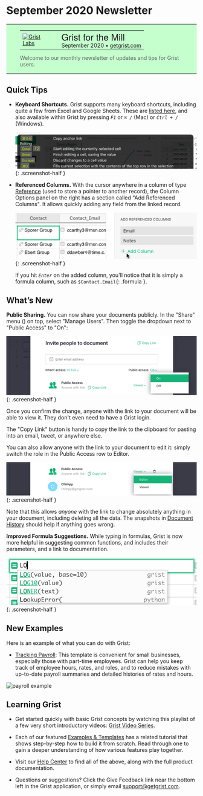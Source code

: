 # September 2020 Newsletter

<style>
  /* restore some poorly overridden defaults */
  .newsletter-header .table {
    background-color: initial;
    border: initial;
  }
  .newsletter-header .table > tbody > tr > td {
    padding: initial;
    border: initial;
    vertical-align: initial;
  }
  .newsletter-header img.header-img {
    padding: initial;
    max-width: initial;
    display: initial;
    padding: initial;
    line-height: initial;
    background-color: initial;
    border: initial;
    border-radius: initial;
    margin: initial;
  }

  /* copy newsletter styles, with a prefix for sufficient specificity */
  .newsletter-header .header {
    border: none;
    padding: 0;
    margin: 0;
  }
  .newsletter-header table > tbody > tr > td.header-image {
    width: 80px;
    padding-right: 16px;
  }
  .newsletter-header table > tbody > tr > td.header-text {
    background-color: #c4ffcd;
    padding: 16px 36px;
  }
  .newsletter-header table.header-top {
    border: none;
    padding: 0;
    margin: 0;
    width: 100%;
  }
  .header-title {
    font-family: Helvetica Neue, Helvetica, Arial, sans-serif;
    font-size: 24px;
    line-height: 28px;
  }
  .header-month {
  }
  .header-welcome {
    margin-top: 12px;
    color: #666666;
  }
</style>
<div class="newsletter-header">
<table class="header" cellpadding="0" cellspacing="0" border="0"><tr>
  <td class="header-text">
    <table class="header-top"><tr>
      <td class="header-image">
        <a href="https://www.getgrist.com">
          <img class="header-img" src="/images/newsletters/grist-labs.png" width="80" height="80" alt="Grist Labs" border="0">
        </a>
      </td>
      <td class="header-top-text">
        <div class="header-title">Grist for the Mill</div>
        <div class="header-month">September 2020
          &#8226; <a href="https://www.getgrist.com/">getgrist.com</a></div>
      </td>
    </tr></table>
    <div class="header-welcome">
      Welcome to our monthly newsletter of updates and tips for Grist users.
    </div>
  </td>
</tr></table>
</div>

## Quick Tips

- **Keyboard Shortcuts.** Grist supports many keyboard shortcuts, including quite a few from Excel
  and Google Sheets. These are [listed here](../keyboard-shortcuts.md), and
  also available within Grist by pressing <code class="keys">*F1*</code> or <code class="keys">*⌘* */*</code> (Mac) or
  <code class="keys">*Ctrl* + */*</code> (Windows).

    <span class="screenshot-large">*![keyboard shortcuts](../images/newsletters/2020-09/keyboard-shortcuts-popup.png)*</span>
      {: .screenshot-half }

- **Referenced Columns.** With the cursor anywhere in a column of type [Reference](../col-refs.md)
  (used to store a pointer to another record), the Column
  Options panel on the right has a section called "Add Referenced Columns". It allows quickly
  adding any field from the linked record.

    <span class="screenshot-large">*![keyboard shortcuts](../images/newsletters/2020-09/add-referenced-columns.png)*</span>
      {: .screenshot-half }

    If you hit <code class="keys">*Enter*</code> on the added column, you'll notice that it is
    simply a formula column, such as `$Contact.Email`{: .formula }.

## What’s New

**Public Sharing.** You can now share your documents publicly.
In the "Share" menu (<span class="grist-icon" style="--icon: var(--icon-Share)"></span>) on top,
select "Manage Users". Then toggle the dropdown next to "Public Access" to "On":

  <span class="screenshot-large">*![keyboard shortcuts](../images/newsletters/2020-09/public-access-toggle.png)*</span>
    {: .screenshot-half }

Once you confirm the change, anyone with the link to your document will be able to view it. They
don't even need to have a Grist login.

The "Copy Link" button is handy to copy the link to the clipboard for pasting into an email,
tweet, or anywhere else.

You can also allow anyone with the link to your document to edit it: simply switch the role in the Public Access
row to Editor.

  <span class="screenshot-large">*![keyboard shortcuts](../images/newsletters/2020-09/public-access-editor.png)*</span>
    {: .screenshot-half }

Note that this allows *anyone* with the link to change absolutely anything in your document,
including deleting all the data. The snapshots in
[Document History](../automatic-backups.md#examining-backups) should help
if anything goes wrong.

**Improved Formula Suggestions.** While typing in formulas, Grist is now more helpful in
suggesting common functions, and includes their parameters, and a link to documentation.

  <span class="screenshot-large">*![keyboard shortcuts](../images/newsletters/2020-09/formula-suggestions.png)*</span>
    {: .screenshot-half }

## New Examples

Here is an example of what you can do with Grist:

- [Tracking Payroll](../examples/2020-09-payroll.md): This template is convenient for small
  businesses, especially those with part-time employees. Grist can help you keep track of employee
  hours, rates, and roles, and to reduce mistakes with up-to-date payroll summaries and
  detailed histories of rates and hours.

![payroll example](/examples/images/2020-09-payroll/pay-periods.png)


## Learning Grist

- Get started quickly with basic Grist concepts by watching this playlist
  of a few very short introductory videos:
  [Grist Video Series](https://www.youtube.com/playlist?list=PL3Q9Tu1JOy_4Mq8JlcjZXEMyJY69kda44).

- Each of our featured [Examples & Templates](https://docs.getgrist.com/p/templates)
  has a related tutorial that shows step-by-step how to build it
  from scratch. Read through one to gain a deeper understanding of how
  various features play together.

- Visit our [Help Center](../index.md) to
  find all of the above, along with the full product documentation.

- Questions or suggestions? Click the
  <span class="app-menu-item"><span class="grist-icon" style="--icon: var(--icon-Feedback)"></span> Give Feedback</span>
  link near the bottom left in the Grist application, or simply email
  <support@getgrist.com>.
